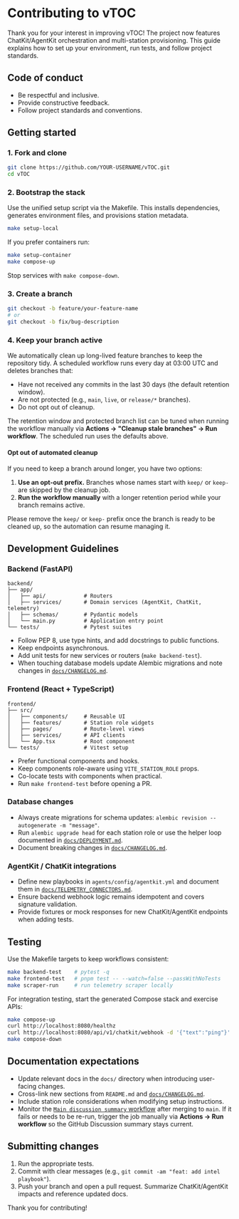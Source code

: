 # Contributing to vTOC

Thank you for your interest in improving vTOC! The project now features ChatKit/AgentKit orchestration and multi-station
provisioning. This guide explains how to set up your environment, run tests, and follow project standards.

## Code of conduct

- Be respectful and inclusive.
- Provide constructive feedback.
- Follow project standards and conventions.

## Getting started

### 1. Fork and clone

```bash
git clone https://github.com/YOUR-USERNAME/vTOC.git
cd vTOC
```

### 2. Bootstrap the stack

Use the unified setup script via the Makefile. This installs dependencies, generates environment files, and provisions station
metadata.

```bash
make setup-local
```

If you prefer containers run:

```bash
make setup-container
make compose-up
```

Stop services with `make compose-down`.

### 3. Create a branch

```bash
git checkout -b feature/your-feature-name
# or
git checkout -b fix/bug-description
```

### 4. Keep your branch active

We automatically clean up long-lived feature branches to keep the repository tidy. A scheduled workflow runs every day at 03:00 UTC and deletes branches that:

- Have not received any commits in the last 30 days (the default retention window).
- Are not protected (e.g., `main`, `live`, or `release/*` branches).
- Do not opt out of cleanup.

The retention window and protected branch list can be tuned when running the workflow manually via **Actions → "Cleanup stale branches" → Run workflow**. The scheduled run uses the defaults above.

#### Opt out of automated cleanup

If you need to keep a branch around longer, you have two options:

1. **Use an opt-out prefix.** Branches whose names start with `keep/` or `keep-` are skipped by the cleanup job.
2. **Run the workflow manually** with a longer retention period while your branch remains active.

Please remove the `keep/` or `keep-` prefix once the branch is ready to be cleaned up, so the automation can resume managing it.

## Development Guidelines

### Backend (FastAPI)

```
backend/
├── app/
│   ├── api/            # Routers
│   ├── services/       # Domain services (AgentKit, ChatKit, telemetry)
│   ├── schemas/        # Pydantic models
│   └── main.py         # Application entry point
└── tests/              # Pytest suites
```

- Follow PEP 8, use type hints, and add docstrings to public functions.
- Keep endpoints asynchronous.
- Add unit tests for new services or routers (`make backend-test`).
- When touching database models update Alembic migrations and note changes in [`docs/CHANGELOG.md`](docs/CHANGELOG.md).

### Frontend (React + TypeScript)

```
frontend/
├── src/
│   ├── components/     # Reusable UI
│   ├── features/       # Station role widgets
│   ├── pages/          # Route-level views
│   ├── services/       # API clients
│   └── App.tsx         # Root component
└── tests/              # Vitest setup
```

- Prefer functional components and hooks.
- Keep components role-aware using `VITE_STATION_ROLE` props.
- Co-locate tests with components when practical.
- Run `make frontend-test` before opening a PR.

### Database changes

- Always create migrations for schema updates: `alembic revision --autogenerate -m "message"`.
- Run `alembic upgrade head` for each station role or use the helper loop documented in [`docs/DEPLOYMENT.md`](docs/DEPLOYMENT.md#multi-station-postgres).
- Document breaking changes in [`docs/CHANGELOG.md`](docs/CHANGELOG.md).

### AgentKit / ChatKit integrations

- Define new playbooks in `agents/config/agentkit.yml` and document them in [`docs/TELEMETRY_CONNECTORS.md`](docs/TELEMETRY_CONNECTORS.md).
- Ensure backend webhook logic remains idempotent and covers signature validation.
- Provide fixtures or mock responses for new ChatKit/AgentKit endpoints when adding tests.

## Testing

Use the Makefile targets to keep workflows consistent:

```bash
make backend-test    # pytest -q
make frontend-test   # pnpm test -- --watch=false --passWithNoTests
make scraper-run     # run telemetry scraper locally
```

For integration testing, start the generated Compose stack and exercise APIs:

```bash
make compose-up
curl http://localhost:8080/healthz
curl http://localhost:8080/api/v1/chatkit/webhook -d '{"text":"ping"}'
make compose-down
```

## Documentation expectations

- Update relevant docs in the `docs/` directory when introducing user-facing changes.
- Cross-link new sections from `README.md` and [`docs/CHANGELOG.md`](docs/CHANGELOG.md).
- Include station role considerations when modifying setup instructions.
- Monitor the [`Main discussion summary` workflow](docs/workflows/main-discussion-summary.md) after merging to `main`. If it
  fails or needs to be re-run, trigger the job manually via **Actions → Run workflow** so the GitHub Discussion summary stays
  current.

## Submitting changes

1. Run the appropriate tests.
2. Commit with clear messages (e.g., `git commit -am "feat: add intel playbook"`).
3. Push your branch and open a pull request. Summarize ChatKit/AgentKit impacts and reference updated docs.

Thank you for contributing!
